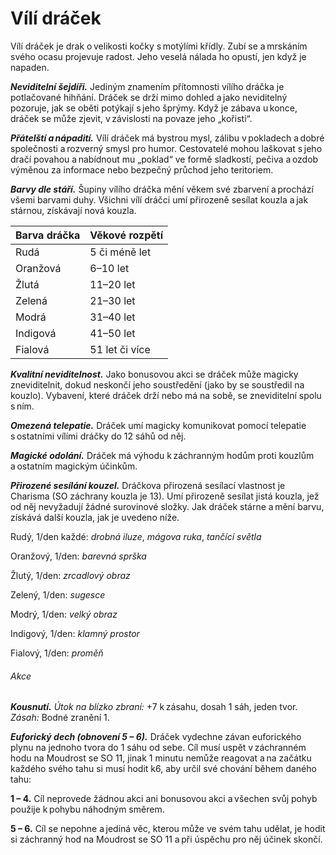 # Vílí dráček
  
Vílí dráček je drak o velikosti kočky s motýlími křídly. Zubí se a mrskáním svého ocasu projevuje radost. Jeho veselá nálada ho opustí, jen když je napaden.
  
***Neviditelní šejdíři.*** Jediným znamením přítomnosti vílího dráčka je potlačované hihňání. Dráček se drží mimo dohled a jako neviditelný pozoruje, jak se oběti potýkají s jeho šprýmy. Když je zábava u konce, dráček se může zjevit, v závislosti na povaze jeho „kořisti“.
  
***Přátelští a nápadití.*** Vílí dráček má bystrou mysl, zálibu v pokladech a dobré společnosti a rozverný smysl pro humor. Cestovatelé mohou laškovat s jeho dračí povahou a nabídnout mu „poklad“ ve formě sladkostí, pečiva a ozdob výměnou za informace nebo bezpečný průchod jeho teritoriem.
  
***Barvy dle stáří.*** Šupiny vílího dráčka mění věkem své zbarvení a prochází všemi barvami duhy. Všichni vílí dráčci umí přirozeně sesílat kouzla a jak stárnou, získávají nová kouzla.
  
| Barva dráčka | Věkové rozpětí |
| --- | --- |
| Rudá | 5 či méně let |
| Oranžová | 6–10 let |
| Žlutá | 11–20 let |
| Zelená | 21–30 let |
| Modrá | 31–40 let |
| Indigová | 41–50 let |
| Fialová | 51 let či více |  

<Monster 
    title="Vílí dráček"
    subtitle="Drobný drak, chaotické dobro"
    armor-class="15"
    hit-points="14 (4k4 + 4)"
    speed="2 sáhy, létání 12 sáhů"
    str="3 (-4)"
    dex="20 (+5)"
    con="13 (+1)"
    int="14 (+2)"
    wis="12 (+1)"
    cha="16 (+3)"
    saving-throws=""
    skills="Mystika +4, Nenápadnost +7, Vnímání +3"
    damage-vulnerabilities=""
    damage-resistances=""
    damage-immunities=""
    condition-immunities=""
    senses="vidění ve tmě 12 sáhů, pasivní Vnímání 13"
    languages="dračí řeč, sylvánština"
    challenge="1 (200 ZK) pro rudého, oranžového či žlutého vílího dráčka; 2 (450 ZK) pro zeleného, modrého, indigového či fialového vílího dráčka"
    >

***Kvalitní neviditelnost.*** Jako bonusovou akci se dráček může magicky zneviditelnit, dokud neskončí jeho soustředění (jako by se soustředil na kouzlo). Vybavení, které dráček drží nebo má na sobě, se zneviditelní spolu s ním.
  
***Omezená telepatie.*** Dráček umí magicky komunikovat pomocí telepatie s ostatními vílími dráčky do 12 sáhů od něj.
  
***Magické odolání.*** Dráček má výhodu k záchranným hodům proti kouzlům a ostatním magickým účinkům.
  
***Přirozené sesílání kouzel.*** Dráčkova přirozená sesílací vlastnost je Charisma (SO záchrany kouzla je 13). Umí přirozeně sesílat jistá kouzla, jež od něj nevyžadují žádné surovinové složky. Jak dráček stárne a mění barvu, získává další kouzla, jak je uvedeno níže.
  
Rudý, 1/den každé: *drobná iluze*, *mágova ruka*, *tančící světla*
  
Oranžový, 1/den: *barevná sprška*
  
Žlutý, 1/den: *zrcadlový obraz*
  
Zelený, 1/den: *sugesce*
  
Modrý, 1/den: *velký obraz*
  
Indigový, 1/den: *klamný prostor*
  
Fialový, 1/den: *proměň*
  
###### Akce
  
***Kousnutí.*** *Útok na blízko zbraní:* +7 k zásahu, dosah 1 sáh, jeden tvor. *Zásah:* Bodné zranění 1.
  
***Euforický dech (obnovení 5 – 6).*** Dráček vydechne závan euforického plynu na jednoho tvora do 1 sáhu od sebe. Cíl musí uspět v záchranném hodu na Moudrost se SO 11, jinak 1 minutu nemůže reagovat a na začátku každého svého tahu si musí hodit k6, aby určil své chování během daného tahu:
  
**1 – 4.** Cíl neprovede žádnou akci ani bonusovou akci a všechen svůj pohyb použije k pohybu náhodným směrem.
  
**5 – 6.** Cíl se nepohne a jediná věc, kterou může ve svém tahu udělat, je hodit si záchranný hod na Moudrost se SO 11 a při úspěchu pro něj účinek skončí.

</Monster>  
